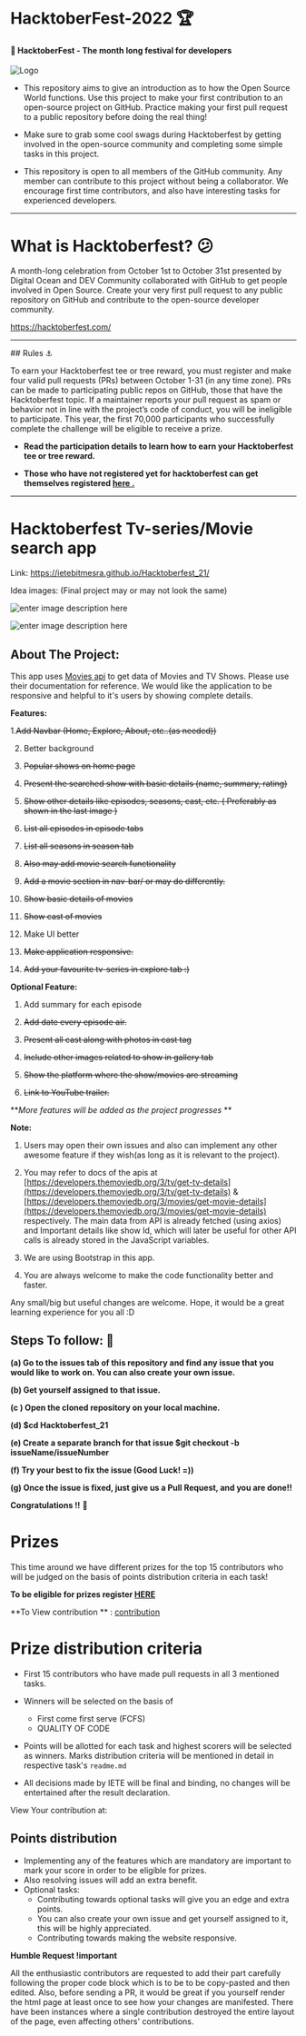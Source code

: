 
# HacktoberFest-2022 🏆 

#### 🎯 HacktoberFest - The month long festival for developers
![Logo](https://github.com/weaponxwolf/Hacktoberfest-22/blob/main/event_data/images/Email%20Banners-Dark.png)

- This repository aims to give an introduction as to how the Open Source World functions. Use this project to make your first contribution to an open-source project on GitHub. Practice making your first pull request to a public repository before doing the real thing!

- Make sure to grab some cool swags during Hacktoberfest by getting involved in the open-source community and completing some simple tasks in this project.

- This repository is open to all members of the GitHub community. Any member can contribute to this project without being a collaborator. We encourage first time contributors, and also have interesting tasks for experienced developers.

<hr>

# What is Hacktoberfest? 😕

A month-long celebration from October 1st to October 31st presented by Digital Ocean and DEV Community collaborated with GitHub to get people involved in Open Source. Create your very first pull request to any public repository on GitHub and contribute to the open-source developer community.

https://hacktoberfest.com/

<hr>
## Rules ⚓

To earn your Hacktoberfest tee or tree reward, you must register and make four valid pull requests (PRs) between October 1-31 (in any time zone). PRs can be made to participating public repos on GitHub, those that have the Hacktoberfest topic. If a maintainer reports your pull request as spam or behavior not in line with the project’s code of conduct, you will be ineligible to participate. This year, the first 70,000 participants who successfully complete the challenge will be eligible to receive a prize.

- <b>Read the participation details to learn how to earn your Hacktoberfest tee or tree reward. </b>

- <b>Those who have not registered yet for hacktoberfest can get themselves registered <a href="https://hacktoberfest.com/auth/"> here .</a></b>
<hr>

 
 
 
</details>



# Hacktoberfest Tv-series/Movie search app
 
 Link: https://ietebitmesra.github.io/Hacktoberfest_21/

Idea images:
(Final project may or may not look the same)

![enter image description here](https://i.ibb.co/GMDG6BY/Screenshot-2021-10-06-at-11-07-22-PM.png)

![enter image description here](https://i.ibb.co/984dNgX/Screenshot-2021-10-06-at-11-13-43-PM.png)

## About The Project:

This app uses [Movies api](https://developers.themoviedb.org/3/movies/get-movie-details) to get data of Movies and TV Shows. Please use their documentation for reference. We would like the application to be responsive and helpful to it's users by showing complete details.

**Features:**

1.~~Add Navbar (Home, Explore, About, etc..(as needed))~~

2. Better background

3. ~~Popular shows on home page~~

4. ~~Present the searched show with basic details (name, summary, rating)~~

5. ~~Show other details like episodes, seasons, cast, etc. ( Preferably as shown in the last image )~~

6. ~~List all episodes in episode tabs~~

7. ~~List all seasons in season tab~~

8. ~~Also may add movie search functionality~~

9. ~~Add a movie section in nav-bar/ or may do differently.~~

10. ~~Show basic details of movies~~

11. ~~Show cast of movies~~

12. Make UI better

13. ~~Make application responsive.~~

14. ~~Add your favourite tv-series in explore tab :)~~

**Optional Feature:**

1. Add summary for each episode

2. ~~Add date every episode air.~~

3. ~~Present all cast along with photos in cast tag~~

4. ~~Include other images related to show in gallery tab~~

5. ~~Show the platform where the show/movies are streaming~~

6. ~~Link to YouTube trailer.~~ 

**_More features will be added as the project progresses_ **

**Note:**

1. Users may open their own issues and also can implement any other awesome feature if they wish(as long as it is relevant to the project).

2. You may refer to docs of the apis at [https://developers.themoviedb.org/3/tv/get-tv-details](https://developers.themoviedb.org/3/tv/get-tv-details) & [https://developers.themoviedb.org/3/movies/get-movie-details](https://developers.themoviedb.org/3/movies/get-movie-details) respectively. The main data from API is already fetched (using axios) and Important details like show Id, which will later be useful for other API calls is already stored in the JavaScript variables.

3. We are using Bootstrap in this app.

4. You are always welcome to make the code functionality better and faster.

Any small/big but useful changes are welcome. Hope, it would be a great learning experience for you all :D


## Steps To follow: 📜

**(a) Go to the issues tab of this repository and find any issue that you would like to work on. You can also create your own issue.**

**(b) Get yourself assigned to that issue.**

**(c ) Open the cloned repository on your local machine.**

**(d) $cd Hacktoberfest_21**

**(e) Create a separate branch for that issue $git checkout -b issueName/issueNumber**

**(f) Try your best to fix the issue (Good Luck! =))**

**(g) Once the issue is fixed, just give us a Pull Request, and you are done!!**

**Congratulations !!** **🥳**





# Prizes

This time around we have different prizes for the top 15 contributors who will be judged on the basis of points distribution criteria in each task!

**To be eligible for prizes register <a href="http://bit.ly/hacktober2021">HERE</a>**

**To View contribution ** : [contribution](https://mayukhpankaj.github.io/IETE-hacktoberfest/)

 # Prize distribution criteria

- First 15 contributors who have made pull requests in all 3 mentioned tasks.

- Winners will be selected on the basis of

  - First come first serve (FCFS)
  - QUALITY OF CODE

- Points will be allotted for each task and highest scorers will be selected as winners. Marks distribution criteria will be mentioned in detail in respective task's `readme.md`

- All decisions made by IETE will be final and binding, no changes will be entertained after the result declaration.


View Your contribution at: 

## Points distribution

- Implementing any of the features which are mandatory are important to mark your score in order to be eligible for prizes.
- Also resolving issues will add an extra benefit.
- Optional tasks:
  - Contributing towards optional tasks will give you an edge and extra points.
  - You can also create your own issue and get yourself assigned to it, this will be highly appreciated.
  - Contributing towards making the website responsive.

**Humble Request !important**

All the enthusiastic contributors are requested to add their part carefully following the proper code block which is to be to be copy-pasted and then edited. Also, before sending a PR, it would be great if you yourself render the html page at least once to see how your changes are manifested. There have been instances where a single contribution destroyed the entire layout of the page, even affecting others' contributions.
